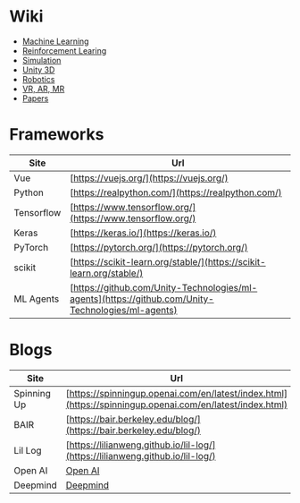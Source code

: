 # Wiki

* [Machine Learning](Docs/MachineLearning.md)
* [Reinforcement Learing](Docs/ReinforcementLearning.md)
* [Simulation](Docs/Simulation.md)
* [Unity 3D](Docs/Unity.md)
* [Robotics](Docs/Robotics.md)
* [VR, AR, MR](Docs/VR_AR_MR.md)
* [Papers](Docs/Papers.md)



# Frameworks 

Site      |  Url
--------- |----------
Vue       | [https://vuejs.org/](https://vuejs.org/)
Python    | [https://realpython.com/](https://realpython.com/)
Tensorflow| [https://www.tensorflow.org/](https://www.tensorflow.org/)
Keras     | [https://keras.io/](https://keras.io/)
PyTorch   | [https://pytorch.org/](https://pytorch.org/)
scikit    | [https://scikit-learn.org/stable/](https://scikit-learn.org/stable/)
ML Agents | [https://github.com/Unity-Technologies/ml-agents](https://github.com/Unity-Technologies/ml-agents)



# Blogs

Site      |  Url
--------- |----------
Spinning Up | [https://spinningup.openai.com/en/latest/index.html](https://spinningup.openai.com/en/latest/index.html)
BAIR        | [https://bair.berkeley.edu/blog/](https://bair.berkeley.edu/blog/)
Lil Log     | [https://lilianweng.github.io/lil-log/](https://lilianweng.github.io/lil-log/)
Open AI     | [Open AI](https://openai.com/)
Deepmind    | [Deepmind](https://deepmind.com/)



